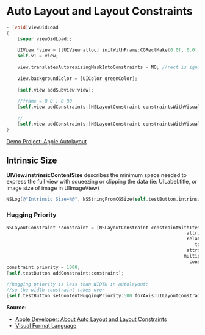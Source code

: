 # Auto Layout and Layout Constraints
```objectivec
- (void)viewDidLoad
{
    [super viewDidLoad];
    
    UIView *view = [[UIView alloc] initWithFrame:CGRectMake(0.0f, 0.0f, 30.0f, 30.0f)];
    self.v1 = view;
    
    view.translatesAutoresizingMaskIntoConstraints = NO; //rect is ignored, constraints take over the size
    
    view.backgroundColor = [UIColor greenColor];
    
    [self.view addSubview:view];
    
    //frame = 0 0 ; 0 80
    [self.view addConstraints:[NSLayoutConstraint constraintsWithVisualFormat:@"V:|[view(==80)]" options:0 metrics:nil views:NSDictionaryOfVariableBindings(view)]];
    
    //
    [self.view addConstraints:[NSLayoutConstraint constraintsWithVisualFormat:@"H:|[view]" options:0 metrics:nil views:NSDictionaryOfVariableBindings(view)]];
}
```
[Demo Project: Apple Autolayout](/SwiftProjects/autolayoutcookbook)

## Intrinsic Size
**UIView.instrinsicContentSize** describes the minimum space needed to express the full view with squeezing or clipping the data (ie: UILabel.title, or image size of image in UIImageView)
```objectivec
NSLog(@"Intrinsic Size=%@", NSStringFromCGSize(self.testButton.intrinsicContentSize));
```
### Hugging Priority
```objectivec
NSLayoutConstraint *constraint = [NSLayoutConstraint constraintWithItem:self.testButton
                                                                  attribute:NSLayoutAttributeWidth
                                                                  relatedBy:NSLayoutRelationEqual
                                                                     toItem:nil
                                                                  attribute:NSLayoutAttributeWidth
                                                                 multiplier:0
                                                                   constant:100];
constraint.priority = 1000;
[self.testButton addConstraint:constraint];
    
//hugging priority is less than WIDTH in autolayout:
//so the width constraint takes over
[self.testButton setContentHuggingPriority:500 forAxis:UILayoutConstraintAxisHorizontal];
```


**Source:**

* [Apple Developer: About Auto Layout and Layout Constraints](https://developer.apple.com/library/ios/recipes/xcode_help-IB_auto_layout/chapters/UnderstandingAutolayout.html)
* [Visual Format Language](http://commandshift.co.uk/blog/2013/01/31/visual-format-language-for-autolayout/)
